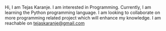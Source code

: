 Hi, I am Tejas Karanje.
I am interested in Programming.
Currently, I am learning the Python programming language.
I am looking to collaborate on more programming related project which will enhance my knowledge.
I am reachable on tejaskaranje@gmail.com

<!---
TejasKaranje/TejasKaranje is a ✨ special ✨ repository because its `README.md` (this file) appears on your GitHub profile.
You can click the Preview link to take a look at your changes.
--->
